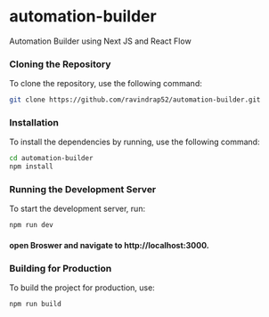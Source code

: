 # automation-builder
Automation Builder using Next JS and React Flow
### Cloning the Repository
To clone the repository, use the following command:
```bash
git clone https://github.com/ravindrap52/automation-builder.git
```
### Installation
To install the dependencies by running, use the following command:
```bash
cd automation-builder
npm install
```
### Running the Development Server
To start the development server, run:
```bash
npm run dev
```
#### open Broswer and navigate to http://localhost:3000.

### Building for Production
To build the project for production, use:
```bash
npm run build
```
